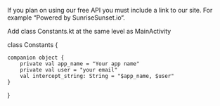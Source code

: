 If you plan on using our free API you must include a link to our site.
For example “Powered by SunriseSunset.io“.




Add class Constants.kt at the same level as MainActivity

class Constants {

    companion object {
        private val app_name = "Your app name"
        private val user = "your email"
        val intercept_string: String = "$app_name, $user"
    }
}
